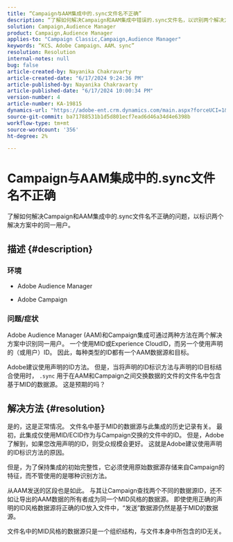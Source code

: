 ```yaml
---
title: “Campaign与AAM集成中的.sync文件名不正确”
description: “了解如何解决Campaign和AAM集成中错误的.sync文件名，以识别两个解决方案中的同一用户。”
solution: Campaign,Audience Manager
product: Campaign,Audience Manager
applies-to: "Campaign Classic,Campaign,Audience Manager"
keywords: “KCS、Adobe Campaign、AAM、sync”
resolution: Resolution
internal-notes: null
bug: false
article-created-by: Nayanika Chakravarty
article-created-date: "6/17/2024 9:24:36 PM"
article-published-by: Nayanika Chakravarty
article-published-date: "6/17/2024 10:00:34 PM"
version-number: 4
article-number: KA-19815
dynamics-url: "https://adobe-ent.crm.dynamics.com/main.aspx?forceUCI=1&pagetype=entityrecord&etn=knowledgearticle&id=d0f3c9f9-ef2c-ef11-840b-0022480a40c2"
source-git-commit: ba71788531b1d5d801ecf7ead6d46a34d4e6398b
workflow-type: tm+mt
source-wordcount: '356'
ht-degree: 2%

---
```


# Campaign与AAM集成中的.sync文件名不正确


了解如何解决Campaign和AAM集成中的.sync文件名不正确的问题，以标识两个解决方案中的同一用户。

## 描述 {#description}


### <b>环境</b>

- Adobe Audience Manager

- Adobe Campaign

### <b>问题/症状</b>

Adobe Audience Manager (AAM)和Campaign集成可通过两种方法在两个解决方案中识别同一用户。 一个使用MID或Experience CloudID，而另一个使用声明的（或用户）ID。 因此，每种类型的ID都有一个AAM数据源和目标。

Adobe建议使用声明的ID方法。 但是，当将声明的ID标识方法与声明的ID目标结合使用时， `.sync` 用于在AAM和Campaign之间交换数据的文件的文件名中包含基于MID的数据源。 这是预期的吗？


## 解决方法 {#resolution}


是的，这是正常情况。 文件名中基于MID的数据源与此集成的历史记录有关。 最初，此集成仅使用MID/ECID作为与Campaign交换的文件中的ID。 但是，Adobe了解到，如果您改用声明的ID，则受众规模会更好。 这就是Adobe建议使用声明的ID标识方法的原因。

但是，为了保持集成的初始完整性，它必须使用原始数据源存储来自Campaign的特征，而不管使用的是哪种识别方法。

从AAM发送的区段也是如此。 与其让Campaign查找两个不同的数据源ID，还不如让导出的AAM数据的所有者成为同一个MID风格的数据源。 即使使用正确的声明的ID风格数据源将正确的ID放入文件中，“发送”数据源仍然是基于MID的数据源。

文件名中的MID风格的数据源只是一个组织结构，与文件本身中所包含的ID无关。
